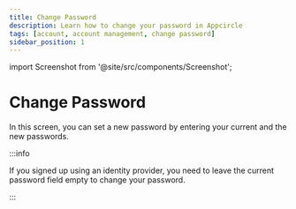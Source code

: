 ```yaml
---
title: Change Password
description: Learn how to change your password in Appcircle
tags: [account, account management, change password]
sidebar_position: 1
---
```


import Screenshot from '@site/src/components/Screenshot';

# Change Password

In this screen, you can set a new password by entering your current and the new passwords.

:::info

If you signed up using an identity provider, you need to leave the current password field empty to change your password.

:::

<Screenshot url='https://cdn.appcircle.io/docs/assets/BE5444-pass.png' />
